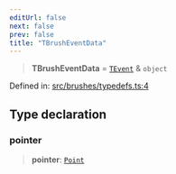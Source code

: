 ```yaml
---
editUrl: false
next: false
prev: false
title: "TBrushEventData"
---
```


> **TBrushEventData** = [`TEvent`](/api/interfaces/tevent/) & `object`

Defined in: [src/brushes/typedefs.ts:4](https://github.com/fabricjs/fabric.js/blob/b4f67b1cfd353d0e2763b168e07bce6b67895452/src/brushes/typedefs.ts#L4)

## Type declaration

### pointer

> **pointer**: [`Point`](/api/classes/point/)
